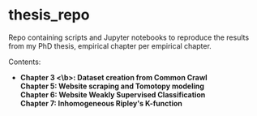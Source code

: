 # thesis_repo
Repo containing scripts and Jupyter notebooks to reproduce the results from my PhD thesis, empirical chapter per empirical chapter. 

Contents: 

<ul>
	<li> <b>Chapter 3 <\b>: Dataset creation from Common Crawl 
		<br>
	<liu> Chapter 5: Website scraping and Tomotopy modeling 
		<br>
	<liu> Chapter 6: Website Weakly Supervised Classification
		<br>
	<liu> Chapter 7: Inhomogeneous Ripley's K-function 
  </ul>
